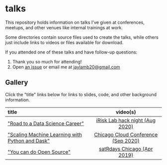 # talks

This repository holds information on talks I've given at conferences, meetups, and other venues like internal trainings at work.

Some directories contain source files used to create the talks, while others just include links to videos or files available for download.

If you attended one of these talks and have follow-up questions:

1. Thank you so much for attending!
2. Open [an issue](https://github.com/jameslamb/talks/issues) or email me at jaylamb20@gmail.com

## Gallery

Click the "title" links below for links to slides, code, and other background information.

| title                                              | video(s)                                |
|:---------------------------------------------------|:---------------------------------------:|
|["Road to a Data Science Career"][3]                | [iRisk Lab hack night (Aug 2020)][4]    |
|["Scaling Machine Learning with Python and Dask"][5]| [Chicago Cloud Conference (Sep 2020)][6]|
|["You can do Open Source"][1]                       | [satRdays Chicago (Apr 2019)][2]        |


[1]: ./you-can-do-open-source
[2]: https://www.youtube.com/watch?v=quFhQvizBE8&t=4h35m15s
[3]: ./road-to-a-data-science-career
[4]: https://www.youtube.com/watch?v=-WCa_MjJZ9I&feature=emb_title
[5]: ./dask-machine-learning
[6]: https://www.youtube.com/watch?v=qglSZktDz40&t=1800s
